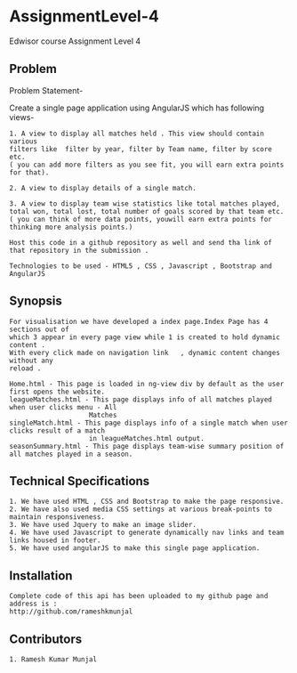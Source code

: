 # AssignmentLevel-4

Edwisor course Assignment Level 4


## Problem

Problem Statement-

Create a single page application using AngularJS which has following views-

	1. A view to display all matches held . This view should contain various 
	filters like  filter by year, filter by Team name, filter by score etc. 
	( you can add more filters as you see fit, you will earn extra points for that).

	2. A view to display details of a single match.

	3. A view to display team wise statistics like total matches played, 
	total won, total lost, total number of goals scored by that team etc. 
	( you can think of more data points, youwill earn extra points for 
	thinking more analysis points.)

	Host this code in a github repository as well and send tha link of 
	that repository in the submission . 

	Technologies to be used - HTML5 , CSS , Javascript , Bootstrap and AngularJS
	
## Synopsis
	For visualisation we have developed a index page.Index Page has 4 sections out of 
	which 3 appear in every page view while 1 is created to hold dynamic content .
	With every click made on navigation link   , dynamic content changes without any 
	reload .
	
	Home.html - This page is loaded in ng-view div by default as the user first opens the website.
	leagueMatches.html - This page displays info of all matches played when user clicks menu - All 
						Matches
	singleMatch.html - This page displays info of a single match when user clicks result of a match 
						in leagueMatches.html output.
	seasonSummary.html - This page displays team-wise summary position of all matches played in a season.

## Technical Specifications

    1. We have used HTML , CSS and Bootstrap to make the page responsive.
    2. We have also used media CSS settings at various break-points to maintain responsiveness.  
    3. We have used Jquery to make an image slider.
    4. We have used Javascript to generate dynamically nav links and team links housed in footer. 
    5. We have used angularJS to make this single page application.

## Installation

    Complete code of this api has been uploaded to my github page and address is : 
	http://github.com/rameshkmunjal

## Contributors

    1. Ramesh Kumar Munjal
